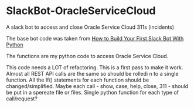 # SlackBot-OracleServiceCloud
A slack bot to access and close Oracle Service Cloud 311s (incidents)

The base bot code was taken from [How to Build Your First Slack Bot With Python](https://www.fullstackpython.com/blog/build-first-slack-bot-python.html)

The functions are my python code to access Oracle Service Cloud.

This code needs a LOT of refactoring. This is a first pass to make it work. Almost all REST API calls are the same so should be rolledi n to a single function. All the If() statements for each function should be changed/simplified. Maybe each call - show, case, help, close, 311 - should be put in a spereate file or files. Single python function for each type of call/request?
